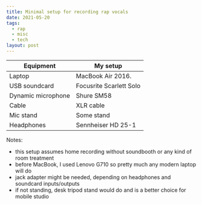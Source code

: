 ```yaml
---
title: Minimal setup for recording rap vocals
date: 2021-05-20
tags:
  - rap
  - misc
  - tech
layout: post
---
```


| Equipment          | My setup                |
|--------------------|-------------------------|
| Laptop             | MacBook Air 2016.       |
| USB soundcard      | Focusrite Scarlett Solo |
| Dynamic microphone | Shure SM58              |
| Cable              | XLR cable               |
| Mic stand          | Some stand              |
| Headphones         | Sennheiser HD 25-1      |

Notes:
- this setup assumes home recording without soundbooth or any kind of room treatment
- before MacBook, I used Lenovo G710 so pretty much any modern laptop will do
- jack adapter might be needed, depending on headphones and soundcard inputs/outputs
- if not standing, desk tripod stand would do and is a better choice for mobile studio
